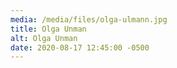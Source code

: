 ```yaml
---
media: /media/files/olga-ulmann.jpg
title: Olga Unman
alt: Olga Unman
date: 2020-08-17 12:45:00 -0500
---
```

